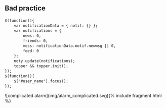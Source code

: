 ## Bad practice

<div class="scheme-wrap">
<pre><code class="javascript">$(function(){
    var notificationData = { notif: {} };
    var notifications = {
        news: 0,
        friends: 0,
        mess: notificationData.notif.newmsg || 0,
        feed: 0
    };
    noty.update(notifications);
    topper && topper.init();
});
$(function(){
    $("#user_name").focus();
});
</code></pre>
<div class="scheme-wrap_img" style="left: 50%">
![complicated alarm](img/alarm_complicated.svg){% include fragment.html %}
</div>
</div>